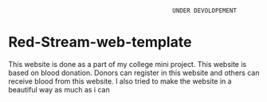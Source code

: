                                                   UNDER DEVOLOPEMENT

# Red-Stream-web-template
This website is done as a part of my college mini project. This website is based on blood donation. Donors can register in this website and others can receive blood from this website. I also tried to make the website in a beautiful way as much as i can
